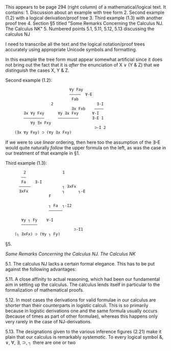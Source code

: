 <thinking>
This appears to be page 294 (right column) of a mathematical/logical text. It contains:
1. Discussion about an example with tree form
2. Second example (1.2) with a logical derivation/proof tree
3. Third example (1.3) with another proof tree
4. Section §5 titled "Some Remarks Concerning the Calculus NJ. The Calculus NK"
5. Numbered points 5.1, 5.11, 5.12, 5.13 discussing the calculus NJ

I need to transcribe all the text and the logical notation/proof trees accurately using appropriate Unicode symbols and formatting.
</thinking>

In this example the tree form must appear
somewhat artificial since it does not bring out the
fact that it is *after* the enunciation of X ∨ (Y & Z)
that we distinguish the cases X, Y & Z.

Second example (1.2):

```txt
                            ∀y Fay
                            ―――――  ∀-E
                             Fab        
                    2                   ∃-I
                             ∃x Fxb    ――――
        ∃x ∀y Fxy      ∀y ∃x Fxy      ∀-I
        ―――――――――      ―――――――――      ∃-E 1
           ∀y ∃x Fxy                   
                                       ⊃-I 2
    (∃x ∀y Fxy) ⊃ (∀y ∃x Fxy)
```

If we were to use *linear* ordering, then here too
the assumption of the ∃-E would quite naturally
*follow* the upper formula on the left, as was the
case in our treatment of that example in §1.

Third example (1.3):

```txt
        2                1
       ――                
       Fa    ∃-I         
      ―――――              ┐ ∃xFx
      ∃xFx               ┐      ┐-E
                   F            
                        
                   ┐ Fa  ┐-I2
                   ――――――
                        
       ∀y ┐ Fy    ∀-I
       ―――――――         
                              ⊃-I1
    (┐ ∃xFx) ⊃ (∀y ┐ Fy)
```

§5.

*Some Remarks Concerning the Calculus NJ.*
*The Calculus NK*

5.1. The calculus NJ lacks a certain formal
elegance. This has to be put against the following
advantages:

5.11. A close affinity to actual reasoning, which
had been our fundamental aim in setting up the
calculus. The calculus lends itself in particular to
the formalization of mathematical proofs.

5.12. In most cases the derivations for valid
formulae in our calculus are *shorter* than their
counterparts in logistic calculi. This is so primarily
because in logistic derivations one and the same
formula usually occurs (because of times as part
of other formulae), whereas this happens only very
rarely in the case of NJ-derivations.

5.13. The designations given to the various
inference figures (2.21) make it plain that our
calculus is remarkably *systematic*. To every logical
symbol &, ∨, ∀, ∃, ⊃, ┐ there are one or two
